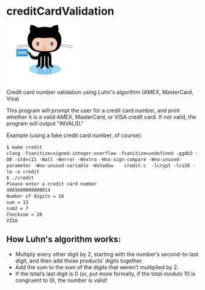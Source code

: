 # creditCardValidation

<img src="images/ccnGitOctocat.png" width = 200>

Credit card number validation using Luhn's algorithm (AMEX, MasterCard, Visa)

This program will prompt the user for a credit card number, and print whether it is a valid AMEX, MasterCard, or VISA credit card. If not valid, the program will output "INVALID."

Example (using a fake credit card number, of course):
```console
$ make credit
clang -fsanitize=signed-integer-overflow -fsanitize=undefined -ggdb3 -O0 -std=c11 -Wall -Werror -Wextra -Wno-sign-compare -Wno-unused-parameter -Wno-unused-variable -Wshadow    credit.c  -lcrypt -lcs50 -lm -o credit
$ ./credit
Please enter a credit card number
4003600000000014
Number of digits = 16
sum = 13
sum2 = 7
Checksum = 20
VISA
```
## How Luhn's algorithm works:
- Multiply every other digit by 2, starting with the number’s second-to-last digit, and then add those products’ digits together.
- Add the sum to the sum of the digits that weren’t multiplied by 2.
- If the total’s last digit is 0 (or, put more formally, if the total modulo 10 is congruent to 0), the number is valid!
